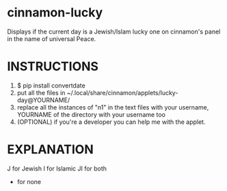 # cinnamon-lucky
Displays if the current day is a Jewish/Islam lucky one on cinnamon's panel in the name of universal Peace.

# INSTRUCTIONS
1. $ pip install convertdate
2. put all the files in ~/.local/share/cinnamon/applets/lucky-day@YOURNAME/
3. replace all the instances of "n1" in the text files with your username, YOURNAME of the directory with your username too
4. (OPTIONAL) if you're a developer you can help me with the applet.

# EXPLANATION
J for Jewish
I for Islamic
JI for both
- for none
